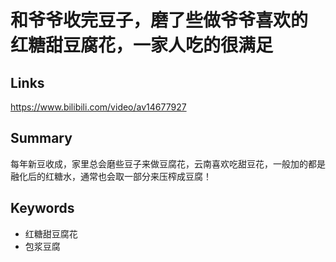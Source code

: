 # 和爷爷收完豆子，磨了些做爷爷喜欢的 红糖甜豆腐花，一家人吃的很满足

## Links

<https://www.bilibili.com/video/av14677927>

## Summary

每年新豆收成，家里总会磨些豆子来做豆腐花，云南喜欢吃甜豆花，一般加的都是融化后的红糖水，通常也会取一部分来压榨成豆腐！

## Keywords

* 红糖甜豆腐花
* 包浆豆腐